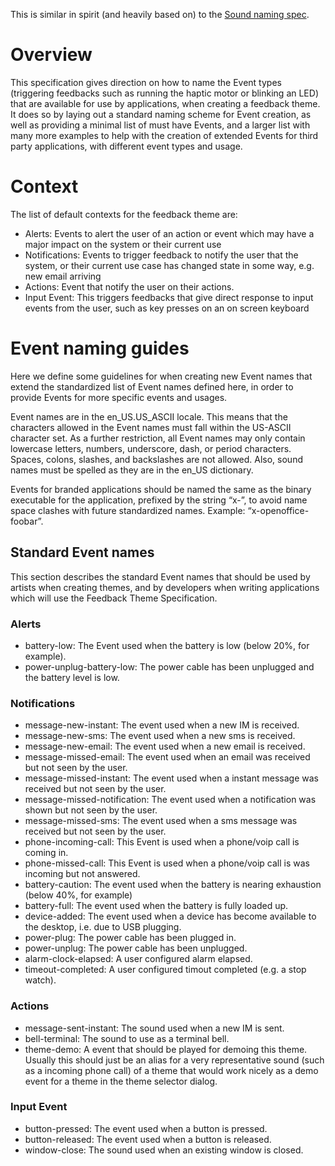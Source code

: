 This is similar in spirit (and heavily based on) to the [Sound naming spec][].

# Overview

This specification gives direction on how to name the Event types
(triggering feedbacks such as running the haptic motor or blinking an
LED) that are available for use by applications, when creating a
feedback theme. It does so by laying out a standard naming scheme for
Event creation, as well as providing a minimal list of must have
Events, and a larger list with many more examples to help with the
creation of extended Events for third party applications, with
different event types and usage.

# Context

The list of default contexts for the feedback theme are:

- Alerts: Events to alert the user of an action or event which may
  have a major impact on the system or their current use
- Notifications: Events to trigger feedback to notify the user that
  the system, or their current use case has changed state in some way,
  e.g. new email arriving
- Actions:	Event that notify the user on their actions.
- Input Event: This triggers feedbacks that give direct response to
  input events from the user, such as key presses on an on screen
  keyboard

# Event naming guides

Here we define some guidelines for when creating new Event names
that extend the standardized list of Event names defined here, in
order to provide Events for more specific events and usages.

Event names are in the en_US.US_ASCII locale. This means that the
characters allowed in the Event names must fall within the US-ASCII
character set. As a further restriction, all Event names may only
contain lowercase letters, numbers, underscore, dash, or period
characters. Spaces, colons, slashes, and backslashes are not
allowed. Also, sound names must be spelled as they are in the en_US
dictionary.

Events for branded applications should be named the same as the binary
executable for the application, prefixed by the string “x-”, to avoid
name space clashes with future standardized names. Example:
“x-openoffice-foobar”.

## Standard Event names

This section describes the standard Event names that should be used
by artists when creating themes, and by developers when writing
applications which will use the Feedback Theme Specification.

### Alerts

- battery-low: The Event used when the battery is low (below 20%, for example).
- power-unplug-battery-low: The power cable has been unplugged and the battery level is low.

### Notifications

- message-new-instant: The event used when a new IM is received.
- message-new-sms:  The event used when a new sms is received.
- message-new-email:  The event used when a new email is received.
- message-missed-email: The event used when an email  was received but not seen by the user.
- message-missed-instant: The event used when a instant message was received but not seen by the user.
- message-missed-notification: The event used when a notification was shown but not seen by the user.
- message-missed-sms: The event used when a sms message was received but not seen by the user.
- phone-incoming-call: This Event is used when a phone/voip call is coming in.
- phone-missed-call: This Event is used when a phone/voip call is was incoming but not answered.
- battery-caution: The event used when the battery is nearing exhaustion (below 40%, for example)
- battery-full:	The event used when the battery is fully loaded up.
- device-added: The event used when a device has become available to the desktop, i.e. due to USB plugging.
- power-plug: The power cable has been plugged in.
- power-unplug: The power cable has been unplugged.
- alarm-clock-elapsed: A user configured alarm elapsed.
- timeout-completed: A user configured timout completed (e.g. a stop watch).

### Actions

- message-sent-instant: The sound used when a new IM is sent.
- bell-terminal: The sound to use as a terminal bell.
- theme-demo: A event that should be played for demoing this theme. Usually
  this should just be an alias for a very representative sound (such as
  a incoming phone call) of a theme that would work nicely as a demo event for
  a theme in the theme selector dialog.

### Input Event

- button-pressed:	The event used when a button is pressed.
- button-released:  The event used when a button is released.
- window-close:     The sound used when an existing window is closed.

[Sound naming spec]: http://0pointer.de/public/sound-naming-spec.html
